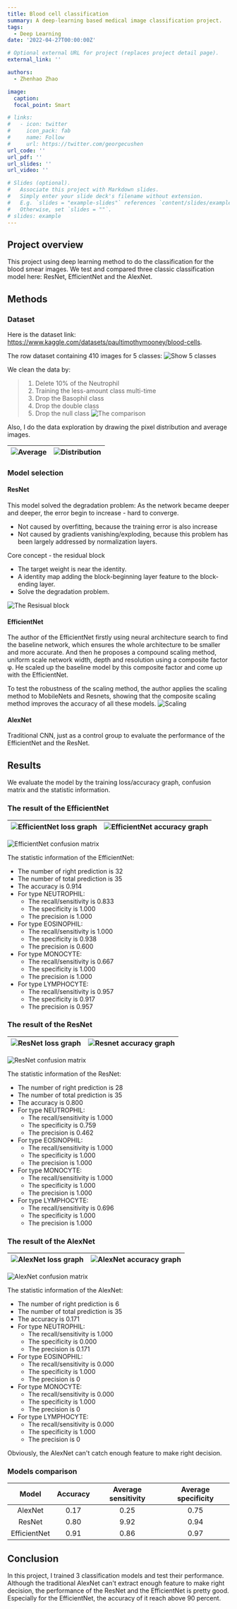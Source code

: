 ```yaml
---
title: Blood cell classification
summary: A deep-learning based medical image classification project.
tags:
  - Deep Learning
date: '2022-04-27T00:00:00Z'

# Optional external URL for project (replaces project detail page).
external_link: ''

authors:
  - Zhenhao Zhao

image:
  caption: 
  focal_point: Smart

# links:
#   - icon: twitter
#     icon_pack: fab
#     name: Follow
#     url: https://twitter.com/georgecushen
url_code: ''
url_pdf: ''
url_slides: ''
url_video: ''

# Slides (optional).
#   Associate this project with Markdown slides.
#   Simply enter your slide deck's filename without extension.
#   E.g. `slides = "example-slides"` references `content/slides/example-slides.md`.
#   Otherwise, set `slides = ""`.
# slides: example
---
```


## Project overview

This project using deep learning method to do the classification for the blood smear images. 
We test and compared three classic classification model here: ResNet, EfficientNet and the AlexNet.

## Methods
### Dataset
Here is the dataset link: https://www.kaggle.com/datasets/paultimothymooney/blood-cells.

The row dataset containing 410 images for 5 classes:
![Show 5 classes](/uploads/images/project_resnet_1.png)

We clean the data by:
>1. Delete 10% of the Neutrophil
>2. Training the less-amount class multi-time
>3. Drop the Basophil class
>4. Drop the double class
>5. Drop the null class
![The comparison](/uploads/images/project_resnet_2.png "Dataset distribution after cleaning")

Also, I do the data exploration by drawing the pixel distribution and average images.

| ![Average](/uploads/images/project_resnet_3.png "average images for each class") | ![Distribution](/uploads/images/project_resnet_4.png "Pixel distribution") |
|----------------------------------------------------------------------------------|----------------------------------------------------------------------------|



### Model selection
#### ResNet
This model solved the degradation problem: As the network became deeper and deeper, the error begin to increase - hard to converge.
- Not caused by overfitting, because the training error is also increase
- Not caused by gradients vanishing/exploding, because this problem has been largely addressed by normalization layers.

Core concept - the residual block
- The target weight is near the identity.
- A identity map adding the block-beginning layer feature to the block-ending layer.
- Solve the degradation problem.

![The Resisual block](/uploads/images/project_resnet_5.png "Residual learning: a building block.")

#### EfficientNet
The author of the EfficientNet firstly using neural architecture search to find the baseline network, which ensures the whole architecture to be smaller and more accurate. And then he proposes a compound scaling method, uniform scale network width, depth and resolution using a composite factor φ. He scaled up the baseline model by this composite factor and come up with the EfficientNet.

To test the robustness of the scaling method, the author applies the scaling method to MobileNets and Resnets, showing that the composite scaling method improves the accuracy of all these models.
![Scaling](/uploads/images/project_resnet_6.png "Model Scaling.")


#### AlexNet
Traditional CNN, just as a control group to evaluate the performance of the EfficientNet and the ResNet.


## Results
We evaluate the model by the training loss/accuracy graph, confusion matrix and the statistic information.

### The result of the EfficientNet
| ![EfficientNet loss graph](/uploads/images/project_resnet_7.png "The loss decreasing graph of the EfficientNet.")            | ![EfficientNet accuracy graph](/uploads/images/project_resnet_8.png "The accuracy increasing graph of the EfficientNet.") |
|------------------------------------------------------------------------------------------------------------------------------|---------------------------------------------------------------------------------------------------------------------------|

![EfficientNet confusion matrix](/uploads/images/project_resnet_9.png "The confusion matrix of the EfficientNet.")

The statistic information of the EfficientNet:<br>
- The number of right prediction is 32
- The number of total prediction is 35
- The accuracy is 0.914
- For type NEUTROPHIL:
  - The recall/sensitivity is 0.833
  - The specificity is 1.000
  - The precision is 1.000
- For type EOSINOPHIL:
  - The recall/sensitivity is 1.000
  - The specificity is 0.938
  - The precision is 0.600
- For type MONOCYTE:
  - The recall/sensitivity is 0.667
  - The specificity is 1.000
  - The precision is 1.000
- For type LYMPHOCYTE:
  - The recall/sensitivity is 0.957
  - The specificity is 0.917
  - The precision is 0.957


### The result of the ResNet
| ![ResNet loss graph](/uploads/images/project_resnet_10.png "The loss decreasing graph of the ResNet.") | ![Resnet accuracy graph](/uploads/images/project_resnet_11.png "The accuracy increasing graph of the ResNet.") |
|--------------------------------------------------------------------------------------------------------|----------------------------------------------------------------------------------------------------------------|

![ResNet confusion matrix](/uploads/images/project_resnet_12.png "The confusion matrix of the ResNet.")


The statistic information of the ResNet:<br>
- The number of right prediction is 28
- The number of total prediction is 35
- The accuracy is 0.800
- For type NEUTROPHIL:
  - The recall/sensitivity is 1.000
  - The specificity is 0.759
  - The precision is 0.462
- For type EOSINOPHIL:
  - The recall/sensitivity is 1.000
  - The specificity is 1.000
  - The precision is 1.000
- For type MONOCYTE:
  - The recall/sensitivity is 1.000
  - The specificity is 1.000
  - The precision is 1.000
- For type LYMPHOCYTE:
  - The recall/sensitivity is 0.696
  - The specificity is 1.000
  - The precision is 1.000

### The result of the AlexNet
| ![AlexNet loss graph](/uploads/images/project_resnet_13.png "The loss decreasing graph of the AlexNet.") | ![AlexNet accuracy graph](/uploads/images/project_resnet_14.png "The accuracy increasing graph of the AlexNet.") |
|----------------------------------------------------------------------------------------------------------|------------------------------------------------------------------------------------------------------------------|

![AlexNet confusion matrix](/uploads/images/project_resnet_15.png "The confusion matrix of the AlexNet.")

The statistic information of the AlexNet:<br>
- The number of right prediction is 6
- The number of total prediction is 35
- The accuracy is 0.171
- For type NEUTROPHIL:
  - The recall/sensitivity is 1.000
  - The specificity is 0.000
  - The precision is 0.171
- For type EOSINOPHIL:
  - The recall/sensitivity is 0.000
  - The specificity is 1.000
  - The precision is 0
- For type MONOCYTE:
  - The recall/sensitivity is 0.000
  - The specificity is 1.000
  - The precision is 0
- For type LYMPHOCYTE:
  - The recall/sensitivity is 0.000
  - The specificity is 1.000
  - The precision is 0

Obviously, the AlexNet can't catch enough feature to make right decision.

### Models comparison
<div class="table">

|    Model     | Accuracy | Average sensitivity | Average specificity |
|:------------:|:--------:|:-------------------:|:-------------------:|
|   AlexNet    |   0.17   |        0.25         |        0.75         |
|    ResNet    |   0.80   |        9.92         |        0.94         |
| EfficientNet |   0.91   |        0.86         |        0.97         |

</div>

## Conclusion
In this project, I trained 3 classification models and test their performance. Although the traditional AlexNet
can't extract enough feature to make right decision, the performance of the ResNet and the EfficientNet
is pretty good. Especially for the EfficientNet, the accuracy of it reach above 90 percent.
